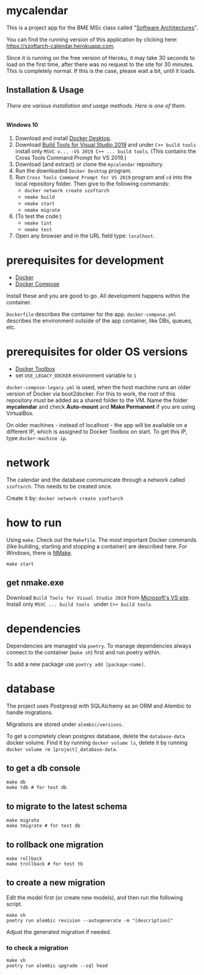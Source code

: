 # mycalendar
This is a project app for the BME MSc class called "[Software Architectures](https://www.aut.bme.hu/Course/VIAUMA06)".  
  
You can find the running version of this application by clicking here: https://szoftarch-calendar.herokuapp.com.

Since it is running on the free version of Heroku, it may take 30 seconds to load on the first time,
after there was no request to the site for 30 minutes. This is completely normal. If this is the case, please wait a bit, until it loads.

## Installation & Usage
###### There are various installation and usage methods. Here is one of them. 
#### Windows 10 
  1. Download and install [Docker Desktop](https://hub.docker.com/editions/community/docker-ce-desktop-windows/).
  2. Download [Build Tools for Visual Studio 2019](https://visualstudio.microsoft.com/downloads/#build-tools-for-visual-studio-2019) and under `C++ build tools` install only `MSVC v... -VS 2019 C++ ... build tools`. (This contains the Cross Tools Command Prompt for VS 2019.)
  3. Download (and extract) or clone the `mycalendar` repository.
  4. Run the downloaded `Docker Desktop` program. 
  5. Run `Cross Tools Command Prompt for VS 2019` program and `cd` into the local repository folder. Then give to the following commands:
     * `docker network create szoftarch`
     * `nmake build`
     * `nmake start`
     * `nmake migrate`
  6. (To test the code:)
     * `nmake lint`
     * `nmake test`
  7. Open any browser and in the URL field type: `localhost`.

# prerequisites for development
- [Docker](https://docs.docker.com/engine/install/)
- [Docker Compose](https://docs.docker.com/compose/install/)

Install these and you are good to go. All development happens within the container.

`Dockerfile` describes the container for the app. `docker-compose.yml` describes the environment outside of the app container, like DBs, queues, etc.

# prerequisites for older OS versions
- [Docker Toolbox](https://docs.docker.com/toolbox/)
- set `USE_LEGACY_DOCKER` environment variable to `1`

`docker-compose-legacy.yml` is used, when the host machine runs an older version of Docker via boot2docker. For this to work, the root of this repository must be added as a shared folder to the VM. Name the folder **mycalendar** and check **Auto-mount** and **Make Permanent** if you are using VirtualBox.

On older machines - instead of localhost - the app will be available on a different IP, which is assigned to Docker Toolbox on start. To get this IP, type `docker-machine ip`.

# network
The calendar and the database communicate through a network called `szoftarch`. This needs to be created once.

Create it by: `docker network create szoftarch`

# how to run
Using `make`. Check out the `Makefile`. The most important Docker commands (like building, starting and stopping a container) are described here. For Windows, there is [NMake](https://docs.microsoft.com/en-us/cpp/build/reference/nmake-reference?view=vs-2019).

```
make start
```

## get nmake.exe
Download `Build Tools for Visual Studio 2019` from [Microsoft's VS site](https://visualstudio.microsoft.com/downloads/#build-tools-for-visual-studio-2019). Install only `MSVC ... build tools ` under `C++ build tools`.

# dependencies
Dependencies are managed via `poetry`. To manage dependencies always connect to the container (`make sh`)  first and run poetry within.

To add a new package use `poetry add [package-name]`.

# database
The project uses Postgresql with SQLAlchemy as an ORM and Alembic to handle migrations.

Migrations are stored under `alembic/versions`.

To get a completely clean postgres database, delete the `database-data` docker volume. Find it by running `docker volume ls`, delete it by running `docker volume rm [project]_database-data`.

## to get a db console
```
make db
make tdb # for test db
```

## to migrate to the latest schema
```
make migrate
make tmigrate # for test db
```

## to rollback one migration
```
make rollback
make trollback # for test tb
```

## to create a new migration
Edit the model first (or create new models), and then run the following script.

```
make sh
poetry run alembic revision --autogenerate -m "[description]"
```

Adjust the generated migration if needed.

### to check a migration
```
make sh
poetry run alembic upgrade --sql head
```

